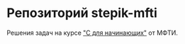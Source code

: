 # Репозиторий stepik-mfti

Решения задач на курсе ["C для начинающих"](https://stepik.org/course/57680/syllabus) от МФТИ.